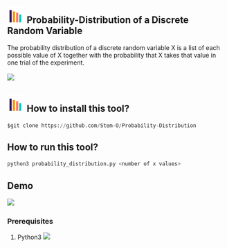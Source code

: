 ## <img src="https://raw.githubusercontent.com/vladalexey/vladalexey/main/graph.gif" width="40px"> Probability-Distribution of a Discrete Random Variable
The probability distribution of a discrete random variable X is a list of each possible value of X together with the probability that X takes that value in one trial of the experiment.<br> <br>
<img src="https://camo.githubusercontent.com/72fed7eb586d6eafb2f54bfdb9d026c9652b44f2e1e1abc161a753293b36692e/68747470733a2f2f696d672e736869656c64732e696f2f62616467652f707974686f6e2d332e372d4641444135452e7376673f6c6f676f3d707974686f6e">

## <img src="https://raw.githubusercontent.com/vladalexey/vladalexey/main/graph.gif" width="40px"> How to install this tool?
```py
$git clone https://github.com/Stem-O/Probability-Distribution
```
## How to run this tool?
```py
python3 probability_distribution.py <number of x values>
```
## Demo
<img src="https://i.ibb.co/f97WsZY/Screenshot-2022-02-19-22-46-38.png">

### Prerequisites
1. Python3 <img src="https://upload.wikimedia.org/wikipedia/commons/thumb/c/c3/Python-logo-notext.svg/1200px-Python-logo-notext.svg.png" width="30px">
